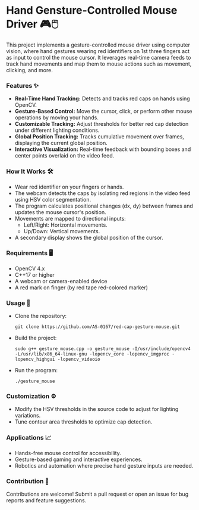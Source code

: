# Hand Gensture-Controlled Mouse Driver 🎮🖱️
This project implements a gesture-controlled mouse driver using computer vision, where hand gestures wearing red identifiers on 1st three fingers act as input to control the mouse cursor. It leverages real-time camera feeds to track hand movements and map them to mouse actions such as movement, clicking, and more.

### Features ✨
- **Real-Time Hand Tracking:** Detects and tracks red caps on hands using OpenCV.
- **Gesture-Based Control:** Move the cursor, click, or perform other mouse operations by moving your hands.
- **Customizable Tracking:** Adjust thresholds for better red cap detection under different lighting conditions.
- **Global Position Tracking:** Tracks cumulative movement over frames, displaying the current global position.
- **Interactive Visualization:** Real-time feedback with bounding boxes and center points overlaid on the video feed.

### How It Works 🛠️
- Wear red identifier on your fingers or hands.
- The webcam detects the caps by isolating red regions in the video feed using HSV color segmentation.
- The program calculates positional changes (dx, dy) between frames and updates the mouse cursor's position.
- Movements are mapped to directional inputs:
    - Left/Right: Horizontal movements.
    - Up/Down: Vertical movements.
- A secondary display shows the global position of the cursor.

### Requirements 🖥️
- OpenCV 4.x
- C++17 or higher
- A webcam or camera-enabled device
- A red mark on finger (by red tape red-colored marker)

### Usage 🚀
- Clone the repository:
    ``` copy
    git clone https://github.com/AS-0167/red-cap-gesture-mouse.git
    ```    

- Build the project:
    ``` copy
    sudo g++ gesture_mouse.cpp -o gesture_mouse -I/usr/include/opencv4 -L/usr/lib/x86_64-linux-gnu -lopencv_core -lopencv_imgproc -lopencv_highgui -lopencv_videoio
    ```

- Run the program:
    ``` copy
    ./gesture_mouse
    ```

### Customization ⚙️
- Modify the HSV thresholds in the source code to adjust for lighting variations.
- Tune contour area thresholds to optimize cap detection.

### Applications 📈
- Hands-free mouse control for accessibility.
- Gesture-based gaming and interactive experiences.
- Robotics and automation where precise hand gesture inputs are needed.

### Contribution 🤝
Contributions are welcome! Submit a pull request or open an issue for bug reports and feature suggestions.
